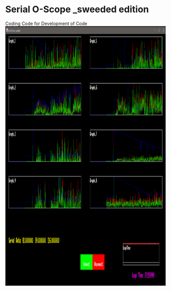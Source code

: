 # Serial O-Scope _sweeded edition
Coding Code for Development of Code
<img src="https://github.com/outgoingbot/SerialGraph_01/blob/master/ScreenShot.png" height="815" width="512" >